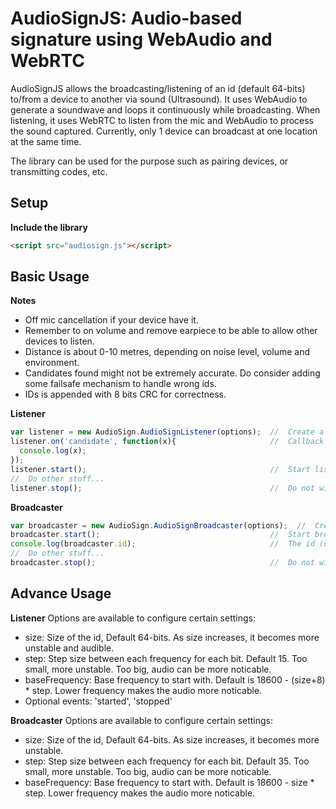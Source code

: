 # AudioSignJS: Audio-based signature using WebAudio and WebRTC #

AudioSignJS allows the broadcasting/listening of an id (default 64-bits) to/from a device to another via sound (Ultrasound). It uses WebAudio to generate a soundwave and loops it continuously while broadcasting. When listening, it uses WebRTC to listen from the mic and WebAudio to process the sound captured. Currently, only 1 device can broadcast at one location at the same time. 

The library can be used for the purpose such as pairing devices, or transmitting codes, etc.


## Setup


**Include the library**

```html
<script src="audiosign.js"></script>
```


## Basic Usage
**Notes**
- Off mic cancellation if your device have it.
- Remember to on volume and remove earpiece to be able to allow other devices to listen.
- Distance is about 0-10 metres, depending on noise level, volume and environment. 
- Candidates found might not be extremely accurate. Do consider adding some failsafe mechanism to handle wrong ids.
- IDs is appended with 8 bits CRC for correctness.

**Listener**
```javascript
var listener = new AudioSign.AudioSignListener(options);  //  Create a new listener
listener.on('candidate', function(x){                     //  Callback when new candidate id (default 64-bit) is heard
  console.log(x);
});
listener.start();                                         //  Start listening
//  Do other stuff...
listener.stop();                                          //  Do not wish to listen anymore
```
**Broadcaster**
```javascript
var broadcaster = new AudioSign.AudioSignBroadcaster(options);  //  Create a new broadcaster
broadcaster.start();                                      //  Start broadcasting
console.log(broadcaster.id);                              //  The id (default 64-bit) that the broadcaster is broadcasting
//  Do other stuff...
broadcaster.stop();                                       //  Do not wish to broadcast anymore
```

## Advance Usage
**Listener**
Options are available to configure certain settings:
- size: Size of the id, Default 64-bits. As size increases, it becomes more unstable and audible.
- step: Step size between each frequency for each bit. Default 15. Too small, more unstable. Too big, audio can be more noticable.
- baseFrequency: Base frequency to start with. Default is 18600 - (size+8) * step. Lower frequency makes the audio more noticable.
- Optional events: 'started', 'stopped'

**Broadcaster**
Options are available to configure certain settings:
- size: Size of the id, Default 64-bits. As size increases, it becomes more unstable.
- step: Step size between each frequency for each bit. Default 35. Too small, more unstable. Too big, audio can be more noticable.
- baseFrequency: Base frequency to start with. Default is 18600 - size * step. Lower frequency makes the audio more noticable.
